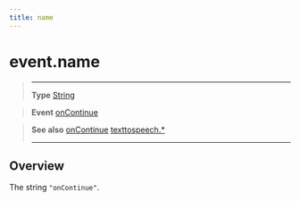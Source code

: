 ```yaml
---
title: name
---
```

# event.name

> --------------------- ------------------------------------------------------------------------------------------
> __Type__              [String](https://docs.coronalabs.com/api/type/String.html)

> __Event__             [onContinue](/plugin/texttospeech/event/onContinue/)

> __See also__          [onContinue](/plugin/texttospeech/event/onContinue/)
>						[texttospeech.*](/plugin/texttospeech/)
> --------------------- ------------------------------------------------------------------------------------------

## Overview

The string `"onContinue"`.